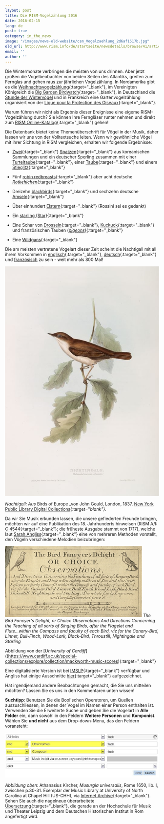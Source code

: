 ```yaml
---
layout: post
title: Die RISM-Vogelzählung 2016
date: 2016-02-15
lang: de
post: true
category: in_the_news
image: "/images/news-old-website/csm_Vogelzaehlung_2d6af1517b.jpg"
old_url: http://www.rism.info/de/startseite/newsdetails/browse/41/article/64/the-2016-rism-bird-count.html
email: ''
author: ''
---
```


Die Wintermonate verbringen die meisten von uns drinnen. Aber jetzt grüßen die Vogelbeobachter von beiden Seiten des Atlantiks, greifen zum Fernglas und gehen raus zur jährlichen Vogelzählung. In Nordamerika gibt es die [Weihnachtsvogelzählung](http://www.audubon.org/conservation/science/christmas-bird-count){:target="_blank"}, im Vereinigten Königreich die [Big Garden Birdwatch](https://www.rspb.org.uk/birdwatch/){:target="_blank"}, in Deutschland die [Stunde der Wintervögel](http://www.nabu.de/aktionenundprojekte/stundederwintervoegel/ "external-link-new-window") und in Frankreich eine Gartenvogelzählung organisiert von der [Ligue pour la Protection des Oiseaux](https://www.lpo.fr/actualites/les-30-et-31-janvier-2016-4e-edition-du-comptage-national-des-oiseaux-des-jardins){:target="_blank"}.

Warum führen wir nicht als Ergebnis dieser Ereignisse eine eigeme RISM-Vogelzählung durch? Sie können Ihre Ferngläser runter nehmen und direkt zum [RISM Online-Katalog](https://opac.rism.info/metaopac/start.do?View=rism){:target="_blank"} gehen!

Die Datenbank bietet keine Themenüberschrift für Vögel in der Musik, daher lassen wir uns von der Volltextsuche leiten. Wenn wir gewöhnliche Vögel mit ihrer Sichtung in RISM vergleichen, erhalten wir folgende Ergebnisse:

- [Zwei](https://opac.rism.info/search?id=350000332){:target="_blank"} [Spatzen](https://opac.rism.info/search?id=350001256){:target="_blank"} aus koreanischen Sammlungen und ein deutscher Sperling zusammen mit einer [Turteltaube](https://opac.rism.info/search?id=220033222){:target="_blank"}, einer [Taube](https://opac.rism.info/search?id=301005537){:target="_blank"} und einem [Stieglitz](https://opac.rism.info/search?id=452517826){:target="_blank"}

- Fünf [robin redbreasts](https://opac.rism.info/search?View=rism&q=robin&q=red&q=breast){:target="_blank"} aber acht deutsche [_Rotkehlchen_](https://opac.rism.info/search?View=rism&q=Rotkehlchen){:target="_blank"}

- Dreizehn [blackbirds](https://opac.rism.info/search?View=rism&q=blackbird){:target="_blank"} und sechzehn deutsche [Amseln](https://opac.rism.info/search?View=rism&q=amsel){:target="_blank"}

- Über einhundert [Elstern](https://opac.rism.info/search?View=rism&q=elster){:target="_blank"} (Rossini sei es gedankt)

- Ein [starling (Star)](https://opac.rism.info/search?id=00000990042495){:target="_blank"}

- Eine Schar von [Drosseln](https://opac.rism.info/search?View=rism&q=thrush){:target="_blank"}, [Kuckuck](https://opac.rism.info/search?View=rism&q=cuckoo){:target="_blank"} und französischen Tauben ([_pigeons)_](https://opac.rism.info/search?View=rism&q=pigeons){:target="_blank"}

- Eine [Wildgans](https://opac.rism.info/search?id=350000507){:target="_blank"}


Die am meisten vertretene Vogelart dieser Zeit scheint die Nachtigall mit all ihrem Vorkommen in [englisch](https://opac.rism.info/search?View=rism&q=Nightingale){:target="_blank"}, [deutsch](https://opac.rism.info/search?View=rism&q=nachtigall){:target="_blank"} und [französisch](https://opac.rism.info/search?View=rism&q=rossignol "external-link-new-window") zu sein - weit mehr als 800 Mal!

![Nightingale](/resources-old-website/news/Vogelzaehlung_nightingale.JPG)

_Nachtigall: Aus_ Birds of Europe _von John Gould, London, 1837. [New York Public Library Digital Collections](http://digitalcollections.nypl.org/items/510d47d9-7491-a3d9-e040-e00a18064a99){:target="_blank"}._

Da wir Sie Musik erkunden lassen, die unsere gefiederten Freunde bringen, möchten wir auf eine Publikation des 18. Jahrhunderts hinweisen (RISM A/I: [C 4544](https://opac.rism.info/search?id=00000990011878){:target="_blank"}; die früheste Ausgabe stammt von 1717), welche laut [Sarah Angliss](http://www.sarahangliss.com/talks/birdfancyersdelightnotes){:target="_blank"} eine von mehreren Methoden vorstellt, den Vögeln verschiedene Melodien beizubringen:

![Bird Fancyer's Delight](/resources-old-website/news/Vogelzaehlung_bird_fancyers.jpg)
_The Bird Fancyer's Delight, or Choice Observations And Directions Concerning the Teaching of all sorts of Singing Birds, after the Flagelet and Flute...within the Compass and faculty of each Bird, viz for the Canary-Bird, Linnet, Bull-Finch, Wood-Lark, Black-Bird, Throustill, Nightingale and Starling_

Abbildung von der [_University of Cardiff_]((https://www.cardiff.ac.uk/special-collections/explore/collection/mackworth-music-scores){:target="_blank"}

Eine digitalisierte Version ist bei [IMSLP](http://imslp.org/wiki/The_Bird_Fancyer's_Delight_%28Walsh,_John%29){:target="_blank"} verfügbar und Angliss hat einige Ausschnitte [hier](https://soundcloud.com/sarahangliss/sets/the-bird-fancyers-delight){:target="_blank"} aufgezeichnet.

Hat irgendjemand andere Beobachtungen gemacht, die Sie uns mitteilen möchten? Lassen Sie es uns in den Kommentaren unten wissen!

**Suchtipp**: Benutzen Sie die Bool'schen Operatoren, um Quellen auszuschliessen, in denen der Vogel im Namen einer Person enthalten ist. Verwenden Sie die Erweiterte Suche und geben Sie die Vogelart in **Alle Felder** ein, dann sowohl in den Feldern **Weitere Personen** und **Komponist**. Wählen Sie **und nicht** aus dem Drop-down-Menu, das den Feldern voransteht:

![advanced search](/resources-old-website/news/Vogelzaehlung_opac.jpg)


_Abbildung oben_: Athanasius Kircher, _Musurgia universalis_, Rome 1650, lib. I, zwischen p.30-31. Exemplar der Music Library at University of North Carolina at Chapel Hill (US-CHH), via [Internet Archive](https://archive.org/details/athanasiikircherkirc){:target="_blank"}.
Sehen Sie auch die nagelneue überarbeitete [Übersetzung](http://www.hmt-leipzig.de/home/fachrichtungen/institut-fuer-musikwissenschaft/forschung/musurgia-universalis/){:target="_blank"}, die gerade an der Hochschule für Musik und Theater Leipzig und dem Deutschen Historischen Institut in Rom angefertigt wird.
